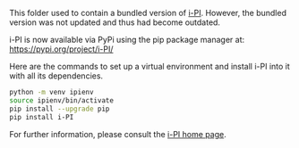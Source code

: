 This folder used to contain a bundled version of [i-PI](https://ipi-code.org).
However, the bundled version was not updated and thus had become outdated.

i-PI is now available via PyPi using the pip package manager at:
https://pypi.org/project/i-PI/

Here are the commands to set up a virtual environment and install i-PI
into it with all its dependencies.

``` sh
python -m venv ipienv
source ipienv/bin/activate
pip install --upgrade pip
pip install i-PI
```

For further information, please consult the [i-PI home page](https://ipi-code.org).
